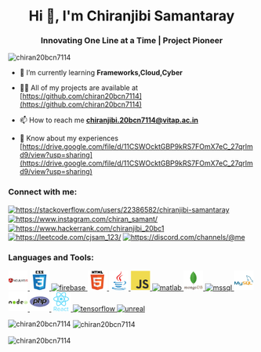 <h1 align="center">Hi 👋, I'm Chiranjibi Samantaray</h1>
<h3 align="center">Innovating One Line at a Time | Project Pioneer</h3>

<p align="left"> <img src="https://komarev.com/ghpvc/?username=chiran20bcn7114&label=Profile%20views&color=0e75b6&style=flat" alt="chiran20bcn7114" /> </p>

- 🌱 I’m currently learning **Frameworks,Cloud,Cyber**

- 👨‍💻 All of my projects are available at [https://github.com/chiran20bcn7114](https://github.com/chiran20bcn7114)

- 📫 How to reach me **chiranjibi.20bcn7114@vitap.ac.in**

- 📄 Know about my experiences [https://drive.google.com/file/d/11CSWOcktGBP9kRS7FOmX7eC_27qrlmd9/view?usp=sharing](https://drive.google.com/file/d/11CSWOcktGBP9kRS7FOmX7eC_27qrlmd9/view?usp=sharing)

<h3 align="left">Connect with me:</h3>
<p align="left">
<a href="https://stackoverflow.com/users/https://stackoverflow.com/users/22386582/chiranjibi-samantaray" target="blank"><img align="center" src="https://raw.githubusercontent.com/rahuldkjain/github-profile-readme-generator/master/src/images/icons/Social/stack-overflow.svg" alt="https://stackoverflow.com/users/22386582/chiranjibi-samantaray" height="30" width="40" /></a>
<a href="https://instagram.com/https://www.instagram.com/chiran_samant/" target="blank"><img align="center" src="https://raw.githubusercontent.com/rahuldkjain/github-profile-readme-generator/master/src/images/icons/Social/instagram.svg" alt="https://www.instagram.com/chiran_samant/" height="30" width="40" /></a>
<a href="https://www.hackerrank.com/https://www.hackerrank.com/chiranjibi_20bc1" target="blank"><img align="center" src="https://raw.githubusercontent.com/rahuldkjain/github-profile-readme-generator/master/src/images/icons/Social/hackerrank.svg" alt="https://www.hackerrank.com/chiranjibi_20bc1" height="30" width="40" /></a>
<a href="https://www.leetcode.com/https://leetcode.com/cjsam_123/" target="blank"><img align="center" src="https://raw.githubusercontent.com/rahuldkjain/github-profile-readme-generator/master/src/images/icons/Social/leet-code.svg" alt="https://leetcode.com/cjsam_123/" height="30" width="40" /></a>
<a href="https://discord.gg/https://discord.com/channels/@me" target="blank"><img align="center" src="https://raw.githubusercontent.com/rahuldkjain/github-profile-readme-generator/master/src/images/icons/Social/discord.svg" alt="https://discord.com/channels/@me" height="30" width="40" /></a>
</p>

<h3 align="left">Languages and Tools:</h3>
<p align="left"> <a href="https://angular.io" target="_blank" rel="noreferrer"> <img src="https://raw.githubusercontent.com/devicons/devicon/master/icons/angularjs/angularjs-original-wordmark.svg" alt="angularjs" width="40" height="40"/> </a> <a href="https://www.w3schools.com/css/" target="_blank" rel="noreferrer"> <img src="https://raw.githubusercontent.com/devicons/devicon/master/icons/css3/css3-original-wordmark.svg" alt="css3" width="40" height="40"/> </a> <a href="https://firebase.google.com/" target="_blank" rel="noreferrer"> <img src="https://www.vectorlogo.zone/logos/firebase/firebase-icon.svg" alt="firebase" width="40" height="40"/> </a> <a href="https://www.w3.org/html/" target="_blank" rel="noreferrer"> <img src="https://raw.githubusercontent.com/devicons/devicon/master/icons/html5/html5-original-wordmark.svg" alt="html5" width="40" height="40"/> </a> <a href="https://www.java.com" target="_blank" rel="noreferrer"> <img src="https://raw.githubusercontent.com/devicons/devicon/master/icons/java/java-original.svg" alt="java" width="40" height="40"/> </a> <a href="https://developer.mozilla.org/en-US/docs/Web/JavaScript" target="_blank" rel="noreferrer"> <img src="https://raw.githubusercontent.com/devicons/devicon/master/icons/javascript/javascript-original.svg" alt="javascript" width="40" height="40"/> </a> <a href="https://www.mathworks.com/" target="_blank" rel="noreferrer"> <img src="https://upload.wikimedia.org/wikipedia/commons/2/21/Matlab_Logo.png" alt="matlab" width="40" height="40"/> </a> <a href="https://www.mongodb.com/" target="_blank" rel="noreferrer"> <img src="https://raw.githubusercontent.com/devicons/devicon/master/icons/mongodb/mongodb-original-wordmark.svg" alt="mongodb" width="40" height="40"/> </a> <a href="https://www.microsoft.com/en-us/sql-server" target="_blank" rel="noreferrer"> <img src="https://www.svgrepo.com/show/303229/microsoft-sql-server-logo.svg" alt="mssql" width="40" height="40"/> </a> <a href="https://www.mysql.com/" target="_blank" rel="noreferrer"> <img src="https://raw.githubusercontent.com/devicons/devicon/master/icons/mysql/mysql-original-wordmark.svg" alt="mysql" width="40" height="40"/> </a> <a href="https://nodejs.org" target="_blank" rel="noreferrer"> <img src="https://raw.githubusercontent.com/devicons/devicon/master/icons/nodejs/nodejs-original-wordmark.svg" alt="nodejs" width="40" height="40"/> </a> <a href="https://www.php.net" target="_blank" rel="noreferrer"> <img src="https://raw.githubusercontent.com/devicons/devicon/master/icons/php/php-original.svg" alt="php" width="40" height="40"/> </a> <a href="https://reactjs.org/" target="_blank" rel="noreferrer"> <img src="https://raw.githubusercontent.com/devicons/devicon/master/icons/react/react-original-wordmark.svg" alt="react" width="40" height="40"/> </a> <a href="https://www.tensorflow.org" target="_blank" rel="noreferrer"> <img src="https://www.vectorlogo.zone/logos/tensorflow/tensorflow-icon.svg" alt="tensorflow" width="40" height="40"/> </a> <a href="https://unrealengine.com/" target="_blank" rel="noreferrer"> <img src="https://raw.githubusercontent.com/kenangundogan/fontisto/036b7eca71aab1bef8e6a0518f7329f13ed62f6b/icons/svg/brand/unreal-engine.svg" alt="unreal" width="40" height="40"/> </a> </p>

<p><img align="left" src="https://github-readme-stats.vercel.app/api/top-langs?username=chiran20bcn7114&show_icons=true&theme=dark&locale=en&layout=compact" alt="chiran20bcn7114" /></p>

<p>&nbsp;<img align="center" src="https://github-readme-stats.vercel.app/api?username=chiran20bcn7114&show_icons=true&theme=dark&locale=en" alt="chiran20bcn7114" /></p>

<p><img align="center" src="https://github-readme-streak-stats.herokuapp.com/?user=chiran20bcn7114&theme=dark" alt="chiran20bcn7114" /></p>
